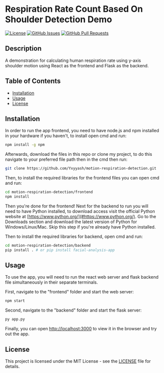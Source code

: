 # Respiration Rate Count Based On Shoulder Detection Demo

[![License](https://img.shields.io/badge/License-MIT-blue.svg)](https://opensource.org/licenses/MIT)
[![GitHub Issues](https://img.shields.io/github/issues/username/repository.svg)](https://github.com/username/repository/issues)
[![GitHub Pull Requests](https://img.shields.io/github/issues-pr/username/repository.svg)](https://github.com/username/repository/pulls)

## Description

A demonstration for calculating human respiration rate using y-axis shoulder motion using React as the frontend and Flask as the backend.

## Table of Contents

- [Installation](#installation)
- [Usage](#usage)
- [License](#license)

## Installation

In order to run the app frontend, you need to have node.js and npm installed in your hardware if you haven't, to install open cmd and run:

```bash
npm install -g npm
```

Afterwards, download the files in this repo or clone my project, to do this navigate to your preferred file path then in the cmd then run:

```bash
git clone https://github.com/Yxyyash/motion-respiration-detection.git
```

Then, to install the required libraries for the frontend files you can open cmd and run:

```bash
cd motion-respiration-detection/frontend
npm install
```
Then you're done for the frontend! Next for the backend to run you will need to have Python installed, to download access visit the official Python website at [https://www.python.org/](#https://www.python.org/). Go to the Downloads section and download the latest version of Python for Windows/Linux/Mac. Skip this step if you're already have Python installed.

Then to install the required libraries for backend, open cmd and run:

```bash
cd motion-respiration-detection/backend
pip install . # or pip install facial-analysis-app
```

## Usage

To use the app, you will need to run the react web server and flask backend file simultaneously in their separate terminals.

First, navigate to the "frontend" folder and start the web server:

```bash
npm start
```

Second, navigate to the "backend" folder and start the flask server:

```bash
py app.py
```

Finally, you can open [http://localhost:3000](http://localhost:3000) to view it in the browser and try out the app.

## License

This project is licensed under the MIT License - see the [LICENSE](LICENSE) file for details.
